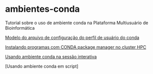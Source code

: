 # ambientes-conda
Tutorial sobre o uso de ambiente conda na Plataforma Multiusuário de Bioinformática

[Modelo do arquivo de configuração do perfil de usuário do conda](template-condarc)

[Instalando programas com CONDA package manager no cluster HPC](installPackagesConda.md)

[Usando ambiente conda na sessão interativa](condaUse.md)

[Usando ambiente conda em script]

